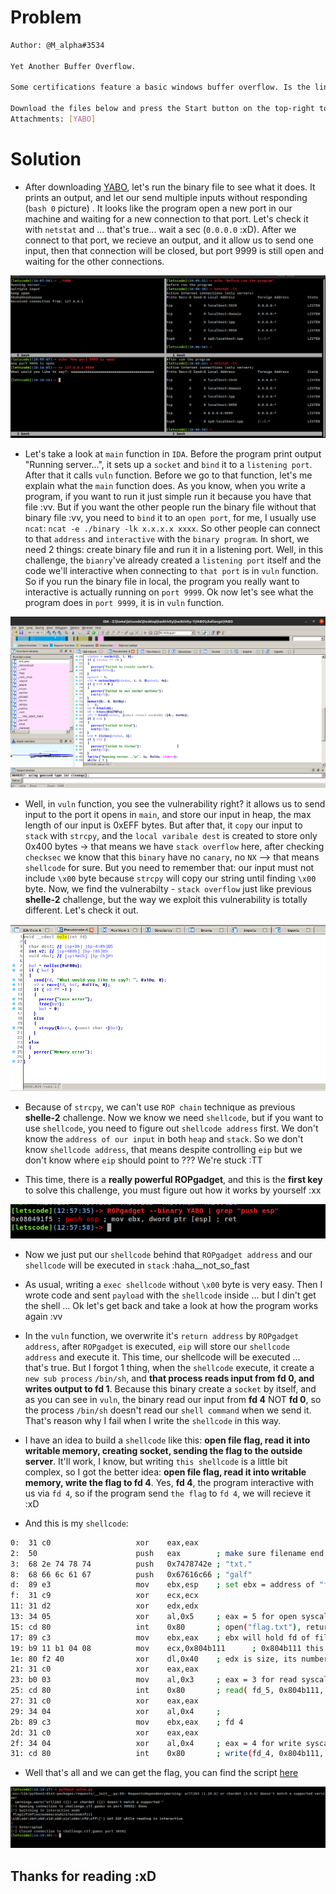 # Problem

```sh
Author: @M_alpha#3534

Yet Another Buffer Overflow.

Some certifications feature a basic windows buffer overflow. Is the linux version really that different?

Download the files below and press the Start button on the top-right to begin this challenge.
Attachments: [YABO] 
```

# Solution
- After downloading [YABO](challenge/YABO), let's run the binary file to see what it does. It prints an output, and let our send multiple inputs without responding (`bash 0` picture) . It looks like the program open a new port in our machine and waiting for a new connection to that port. Let's check it with `netstat` and ... that's true... wait a sec (`0.0.0.0` :xD). After we connect to that port, we recieve an output, and it allow us to send one input, then that connection will be closed, but port 9999 is still open and waiting for the other connections.  


<img src="tmp/begin.png">

- Let's take a look at `main` function in `IDA`. Before the program print output "Running server...", it sets up a `socket` and `bind` it to a `listening port`. After that it calls `vuln` function. Before we go to that function, let's me explain what the `main` function does. As you know, when you write a program, if you want to run it just simple run it because you have that file :vv. But if you want the other people run the binary file without that binary file :vv, you need to `bind` it to an `open port`, for me, I usually use `ncat`: `ncat -e ./binary -lk x.x.x.x xxxx`. So other people can connect to that `address` and `interactive` with the `binary program`. In short, we need 2 things: create binary file and run it in a listening port. Well, in this challenge, the `bianry`'ve already created a `listening port` itself and the code we'll interactive when connecting to `that port` is in `vuln` function. So if you run the binary file in local, the program you really want to interactive is actually running on `port 9999`. Ok now let's see what the program does in `port 9999`, it is in `vuln` function.

<img src="tmp/ida_main.png">


- Well, in `vuln` function, you see the vulnerability right? it allows us to send input to the port it opens in `main`, and store our input in heap, the max length of our input is 0xEFF bytes. But after that, it `copy` our input to `stack` with `strcpy`, and the `local varibale dest` is created to store only 0x400 bytes -> that means we have `stack overflow` here, after checking `checksec` we know that this `binary` have no `canary`, no `NX` --> that means `shellcode` for sure. But you need to remember that: our input must not include `\x00` byte because `strcpy` will copy our string until finding `\x00` byte. Now, we find the vulnerabilty - `stack overflow` just like previous **shelle-2** challenge, but the way we exploit this vulnerability is totally different. Let's check it out. 


<img src="tmp/vuln.png">


- Because of `strcpy`, we can't use `ROP chain` technique as previous **shelle-2** challenge. Now we know we need `shellcode`, but if you want to use `shellcode`, you need to figure out `shellcode address` first. We don't know the `address of our input` in both `heap` and `stack`. So we don't know `shellcode address`, that means despite controlling `eip` but we don't know where `eip` should point to ??? We're stuck :TT 

- This time, there is a **really powerful ROPgadget**, and this is the **first key** to solve this challenge, you must figure out how it works by yourself :xx

<img src="tmp/pushrsp.png">

- Now we just put our `shellcode` behind that `ROPgadget address` and our `shellcode` will be executed in `stack` :haha__not_so_fast

- As usual, writing a `exec shellcode` without `\x00` byte is very easy. Then I wrote code and sent `payload` with the `shellcode` inside ... but I din't get the shell ... Ok let's get back and take a look at how the program works again :vv

- In the `vuln` function, we overwrite it's `return address` by `ROPgadget address`, after `ROPgadget` is executed, `eip` will store our `shellcode address` and execute it. This time, our shellcode will be executed ... that's true. But I forgot 1 thing, when the `shellcode` execute, it create a `new sub process` `/bin/sh`, and **that process reads input from fd 0, and writes output to fd 1**. Because this binary create a `socket` by itself, and as you can see in `vuln`, the binary read our input from **fd 4** NOT **fd 0**, so the process `/bin/sh` doesn't read our `shell command` when we send it. That's reason why I fail when I write the `shellcode` in this way.

- I have an idea to build a `shellcode` like this: **open file flag, read it into writable memory, creating socket, sending the flag to the outside server**. It'll work, I know, but writing `this shellcode` is a little bit complex, so I got the better idea: **open file flag, read it into writable memory, write the flag to fd 4**. Yes, **fd 4**, the program interactive with us via `fd 4`, so if the program send `the flag` to `fd 4`, we will recieve it :xD 

- And this is my `shellcode`:

```sh
0:  31 c0                   xor    eax,eax
2:  50                      push   eax        ; make sure filename end with \x00
3:  68 2e 74 78 74          push   0x7478742e ; "txt."
8:  68 66 6c 61 67          push   0x67616c66 ; "galf"
d:  89 e3                   mov    ebx,esp    ; set ebx = address of "flag.txt"
f:  31 c9                   xor    ecx,ecx
11: 31 d2                   xor    edx,edx
13: 34 05                   xor    al,0x5     ; eax = 5 for open syscall-32bit
15: cd 80                   int    0x80       ; open("flag.txt"), return value is **fd** of file flag.txt and its stored in eax
17: 89 c3                   mov    ebx,eax    ; ebx will hold fd of file flag.txt, if I am not wrong, its 5
19: b9 11 b1 04 08          mov    ecx,0x804b111      ; 0x804b111 this is a writable address
1e: 80 f2 40                xor    dl,0x40    ; edx is size, its number of byte in file flag.txt will stored in this address 0x804b111
21: 31 c0                   xor    eax,eax
23: b0 03                   mov    al,0x3     ; eax = 3 for read syscall-32bit
25: cd 80                   int    0x80       ; read( fd_5, 0x804b111, 0x40 )
27: 31 c0                   xor    eax,eax
29: 34 04                   xor    al,0x4     ; 
2b: 89 c3                   mov    ebx,eax    ; fd 4
2d: 31 c0                   xor    eax,eax
2f: 34 04                   xor    al,0x4     ; eax = 4 for write syscall-32bit, ecx and edx is the same as previous read syscall
31: cd 80                   int    0x80       ; write(fd_4, 0x804b111, 0x40)
```

- Well that's all and we can get the flag, you can find the script [here](solve/solve.py)

<img src="tmp/flag.png">


## Thanks for reading :xD